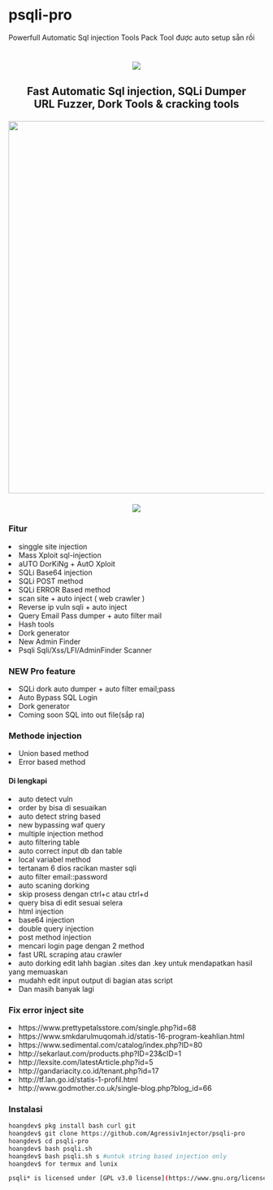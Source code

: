 # psqli-pro
Powerfull Automatic Sql injection Tools Pack
Tool được auto setup sẵn rồi
<h1 align="center">
  <img src="https://i.imgur.com/IHyWrKr.jpg"></h1>
   <h2 align="center">Fast Automatic Sql injection, SQLi Dumper<br>URL Fuzzer, Dork Tools & cracking tools
<p align="center">
  </a>
  <a href="psqli.sh">
     <img src="http://link.photo.talk.zdn.vn/photolinkv2/720/aHR0cHM6Ly9vcGVuZ3JhcGguZ2l0aHViYXNzZXRzLmNvbS80ZGI4MTBjMjk0NTcwYjQ3N2E3YzgxNzg0YWJjMGNhN2YzZDExZjcwZjdjZDMzYjM0NzljMjE3OGQyNTIwYjY2L0RlbW9uS2F0ZS1LaW5nL1NxbGktS2luZw==" height="733" width="600">
  </a>
</h2>
</p>
<p align="center">
  <img src="https://i.imgur.com/s147zW2.gif">
</p>

### Fitur
<li> singgle site injection
<li> Mass Xploit sql-injection
<li> aUTO DorKiNg + AutO Xploit
<li> SQLi Base64 injection
<li> SQLi POST method
<li> SQLi ERROR Based method
<li> scan site + auto inject ( web crawler )
<li> Reverse ip vuln sqli + auto inject
<li> Query Email Pass dumper + auto filter mail
<li> Hash tools
<li> Dork generator
<li> New Admin Finder
<li> Psqli Sqli/Xss/LFI/AdminFinder Scanner
  
### NEW Pro feature
<li> SQLi dork auto dumper + auto filter email;pass
<li> Auto Bypass SQL Login
<li> Dork generator
<li> Coming soon SQL into out file(sắp ra)
  
### Methode injection
<li> Union based method
<li> Error based method
  
#### Di lengkapi
<li> auto detect vuln
<li> order by bisa di sesuaikan
<li> auto detect string based
<li> new bypassing waf query
<li> multiple injection method
<li> auto filtering table
<li> auto correct input db dan table
<li> local variabel method
<li> tertanam 6 dios racikan master sqli
<li> auto filter email::password
<li> auto scaning dorking
<li> skip prosess dengan ctrl+c atau ctrl+d
<li> query bisa di edit sesuai selera
<li> html injection
<li> base64 injection
<li> double query injection
<li> post method injection
<li> mencari login page dengan 2 method
<li> fast URL scraping atau crawler
<li> auto dorking edit lahh bagian .sites dan .key untuk mendapatkan hasil yang memuaskan
<li> mudahh edit input output di bagian atas script
<li> Dan masih banyak lagi
  
### Fix error inject site
<li> https://www.prettypetalsstore.com/single.php?id=68
<li> https://www.smkdarulmuqomah.id/statis-16-program-keahlian.html
<li> https://www.sedimental.com/catalog/index.php?ID=80
<li> http://sekarlaut.com/products.php?ID=23&cID=1
<li> http://lexsite.com/latestArticle.php?id=5
<li> http://gandariacity.co.id/tenant.php?id=17
<li> http://tf.lan.go.id/statis-1-profil.html
<li> http://www.godmother.co.uk/single-blog.php?blog_id=66
  
### Instalasi
  ```bash
hoangdev$ pkg install bash curl git
hoangdev$ git clone https://github.com/Agressiv1njector/psqli-pro
hoangdev$ cd psqli-pro
hoangdev$ bash psqli.sh
hoangdev$ bash psqli.sh s #untuk string based injection only
hoangdev$ for termux and lunix

psqli* is licensed under [GPL v3.0 license](https://www.gnu.org/licenses/gpl-3.0.en.html)
